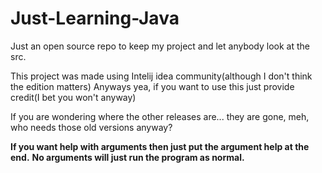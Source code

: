 # Just-Learning-Java
Just an open source repo to keep my project and let anybody look at the src.

This project was made using Intelij idea community(although I don't think the edition matters)
Anyways yea, if you want to use this just provide credit(I bet you won't anyway)

If you are wondering where the other releases are... they are gone, meh, who needs those old versions anyway?


**If you want help with arguments then just put the argument help at the end.**
**No arguments will just run the program as normal.**
